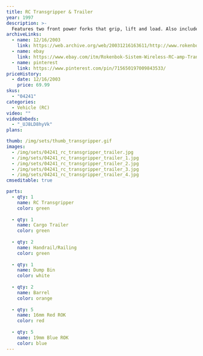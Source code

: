 ```yaml
---
title: RC Transgripper & Trailer
year: 1997
description: >-
  Features two front power forks that grip, lift and load. Also included is a Cargo Trailer with two side rails for transporting cargo and hidden ramps that pull out for vehicle transportation. Requires Start Set and three AA batteries.
archiveLinks:
  - name: 12/16/2003
    link: https://web.archive.org/web/20031216163611/http://www.rokenbok.com/catalog/pd_rcv_transgripper.html
  - name: ebay
    link: https://www.ebay.com/itm/Rokenbok-Sistem-Wireless-RC-amp-TransGripper-Trailer-lift-and-load-04241-/264103763358
  - name: pinterest
    link: https://www.pinterest.com/pin/715650197009843533/
priceHistory:
  - date: 12/16/2003
    price: 69.99
skus:
  - "04241"
categories: 
  - Vehicle (RC)
video: ""
videoEmbeds:
  - "_UJ8LD8hyVk"
plans:

thumb: /img/sets/thumb_transgripper.gif
images:
  - /img/sets/04241_rc_transgripper_trailer.jpg
  - /img/sets/04241_rc_transgripper_trailer_1.jpg
  - /img/sets/04241_rc_transgripper_trailer_2.jpg
  - /img/sets/04241_rc_transgripper_trailer_3.jpg
  - /img/sets/04241_rc_transgripper_trailer_4.jpg
cmseditable: true

parts:
  - qty: 1
    name: RC Transgripper
    color: green
	
  - qty: 1
    name: Cargo Trailer
    color: green
	
  - qty: 2
    name: Handrail/Railing
    color: green
	
  - qty: 1
    name: Dump Bin
    color: white
	
  - qty: 2
    name: Barrel
    color: orange
	
  - qty: 5
    name: 16mm Red ROK
    color: red
	
  - qty: 5
    name: 19mm Blue ROK
    color: blue
---
```

